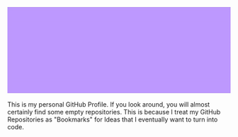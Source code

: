 ![](./cat-anim.gif)

This is my personal GitHub Profile. If you look around, you will almost certainly find some empty repositories. This is because I treat my GitHub Repositories as "Bookmarks" for Ideas that I eventually want to turn into code.
